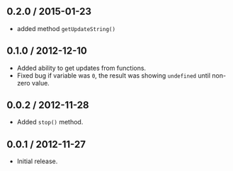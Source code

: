 0.2.0 / 2015-01-23
------------------
- added method `getUpdateString()`

0.1.0 / 2012-12-10
------------------
* Added ability to get updates from functions.
* Fixed bug if variable was `0`, the result was showing `undefined` until non-zero value.

0.0.2 / 2012-11-28
------------------
* Added `stop()` method.

0.0.1 / 2012-11-27
------------------
* Initial release.

